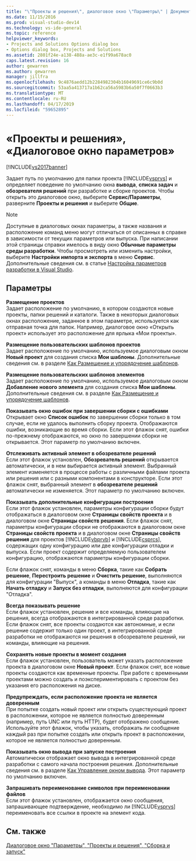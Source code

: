 ```yaml
---
title: "\"Проекты и решения\", диалоговое окно \"Параметры\" | Документы Майкрософт"
ms.date: 11/15/2016
ms.prod: visual-studio-dev14
ms.technology: vs-ide-general
ms.topic: reference
helpviewer_keywords:
- Projects and Solutions Options dialog box
- Options dialog box, Projects and Solutions
ms.assetid: 2801f24e-a138-488a-ae3c-e1f99a678ac0
caps.latest.revision: 16
author: gewarren
ms.author: gewarren
manager: jillfra
ms.openlocfilehash: 9c4876aedd12b2284982304b16049691ce6c9b0d
ms.sourcegitcommit: 53aa5a413717a1b62ca56a5983b6a50f7f0663b3
ms.translationtype: MT
ms.contentlocale: ru-RU
ms.lasthandoff: 04/17/2019
ms.locfileid: "59652895"
---
```

# <a name="projects-and-solutions-options-dialog-box"></a>«Проекты и решения», «Диалоговое окно параметров»
[!INCLUDE[vs2017banner](../../includes/vs2017banner.md)]

Задает путь по умолчанию для папки проекта [!INCLUDE[vsprvs](../../includes/vsprvs-md.md)] и определяет поведение по умолчанию окна **вывода**, **списка задач** и **обозревателя решений** при разработке и сборке проектов. Чтобы открыть это диалоговое окно, выберите **Сервис/Параметры**, разверните **Проекты и решения** и выберите **Общие**.  
  
> [!NOTE]
>  Доступные в диалоговых окнах параметры, а также названия и расположение команд меню могут отличаться от описанных в справке в зависимости от текущих параметров или выпуска. При написании этой страницы справки имелось в виду окно **Обычные параметры среды разработки**. Чтобы просмотреть или изменить настройки, выберите **Настройки импорта и экспорта** в меню **Сервис**. Дополнительные сведения см. в статье [Настройка параметров разработки в Visual Studio](http://msdn.microsoft.com/22c4debb-4e31-47a8-8f19-16f328d7dcd3).  
  
## <a name="settings"></a>Параметры  
 **Размещение проектов**  
 Задает расположение по умолчанию, в котором создаются новые проекты, папки решений и каталоги. Также в некоторых диалоговых окнах расположение, заданное в этом параметре, используется как отправная точка для папок. Например, диалоговое окно «Открыть проект» использует это расположение для ярлыка «Мои проекты».  
  
 **Размещение пользовательских шаблонов проектов**  
 Задает расположение по умолчанию, используемое диалоговым окном **Новый проект** для создания списка **Мои шаблоны**. Дополнительные сведения см. в разделе [Как Размещение и упорядочение шаблонов](../../ide/how-to-locate-and-organize-project-and-item-templates.md).  
  
 **Размещение пользовательских шаблонов элементов**  
 Задает расположение по умолчанию, используемое диалоговым окном **Добавление нового элемента** для создания списка **Мои шаблоны**. Дополнительные сведения см. в разделе [Как Размещение и упорядочение шаблонов](../../ide/how-to-locate-and-organize-project-and-item-templates.md).  
  
 **Показывать окно ошибок при завершении сборки с ошибками**  
 Открывает окно **Список ошибок** по завершении сборки только в том случае, если не удалось выполнить сборку проекта. Отображаются ошибки, возникающие во время сборки. Если этот флажок снят, ошибки по-прежнему отображаются, но окно по завершении сборки не открывается. Этот параметр по умолчанию включен.  
  
 **Отслеживать активный элемент в обозревателе решений**  
 Если этот флажок установлен, **Обозреватель решений** открывается автоматически, и в нем выбирается активный элемент. Выбранный элемент изменяется в процессе работы с различными файлами проекта или решения или с разными компонентами в конструкторе. Если этот флажок снят, выбранный элемент в **обозревателе решений** автоматически не изменяется. Этот параметр по умолчанию включен.  
  
 **Показывать дополнительные конфигурации построения**  
 Если этот флажок установлен, параметры конфигурации сборки будут отображаться в диалоговом окне **Страницы свойств проекта** и в диалоговом окне **Страницы свойств решения**. Если флажок снят, параметры конфигурации сборки не отображаются в диалоговом окне **Страницы свойств проекта** и в диалоговом окне **Страницы свойств решения** для проектов [!INCLUDE[vbprvb](../../includes/vbprvb-md.md)] и [!INCLUDE[csprcs](../../includes/csprcs-md.md)], содержащих одну конфигурацию или две конфигурации отладки и выпуска. Если проект содержит определяемую пользователем конфигурацию, отображаются параметры конфигурации сборки.  
  
 Если флажок снят, команды в меню **Сборка**, такие как **Собрать решение**, **Перестроить решение** и **Очистить решение**, выполняются для конфигурации "Выпуск", а команды в меню **Отладка**, такие как **Начать отладку** и **Запуск без отладки**, выполняются для конфигурации "Отладка".  
  
 **Всегда показывать решение**  
 Если флажок установлен, решение и все команды, влияющие на решения, всегда отображаются в интегрированной среде разработки. Если флажок снят, все проекты создаются как автономные, и если решение содержит только один проект, в интегрированной среде разработки не отображаются ни решения в обозревателе решений, ни команды, влияющие на решения.  
  
 **Сохранять новые проекты в момент создания**  
 Если флажок установлен, пользователь может указать расположение проекта в диалоговом окне **Новый проект**. Если флажок снят, все новые проекты создаются как временные проекты. При работе с временными проектами можно создать и поэкспериментировать с проектом без указания его расположения на диске.  
  
 **Предупреждать, если расположение проекта не является доверенным**  
 При попытке создать новый проект или открыть существующий проект в расположении, которое не является полностью доверенным (например, путь UNC или путь HTTP), будет отображено сообщение. Используйте этот флажок, чтобы указать, отображать ли сообщение каждый раз при попытке создать или открыть проект в расположении, которое не является полностью доверенным.  
  
 **Показывать окно вывода при запуске построения**  
 Автоматически отображает окно вывода в интегрированной среде разработки с самого начала построения решения. Дополнительные сведения см. в разделе [Как Управление окном вывода](http://msdn.microsoft.com/library/91aebd15-8854-4a7a-9f7d-57376fb4e858). Этот параметр по умолчанию включен.  
  
 **Запрашивать переименование символов при переименовании файлов**  
 Если этот флажок установлен, отображается окно сообщения, запрашивающее подтверждение, необходимо ли [!INCLUDE[vsprvs](../../includes/vsprvs-md.md)] переименовать все ссылки в проекте на элемент кода.  
  
## <a name="see-also"></a>См. также  
 [Диалоговое окно "Параметры", "Проекты и решения", "Сборка и запуск"](../../ide/reference/options-dialog-box-projects-and-solutions-build-and-run.md)

